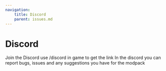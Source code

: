 ```yaml
---
navigation:
    title: Discord
    parent: issues.md
---
```


# Discord

Join the Discord use /discord in game to get the link
In the discord you can report bugs, issues and any suggestions you have for the modpack


